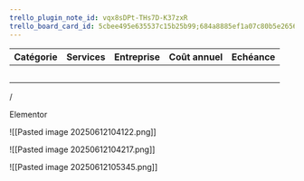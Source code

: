 ```yaml
---
trello_plugin_note_id: vqx8sDPt-THs7D-K37zxR
trello_board_card_id: 5cbee495e635537c15b25b99;684a8885ef1a07c80b5e2656
---
```




| Catégorie | Services | Entreprise | Coût annuel | Echéance |
| --------- | -------- | ---------- | ----------- | -------- |
|           |          |            |             |          |
|           |          |            |             |          |
|           |          |            |             |          |
|           |          |            |             |          |
|           |          |            |             |          |

/



Elementor

![[Pasted image 20250612104122.png]]

![[Pasted image 20250612104217.png]]


![[Pasted image 20250612105345.png]]







